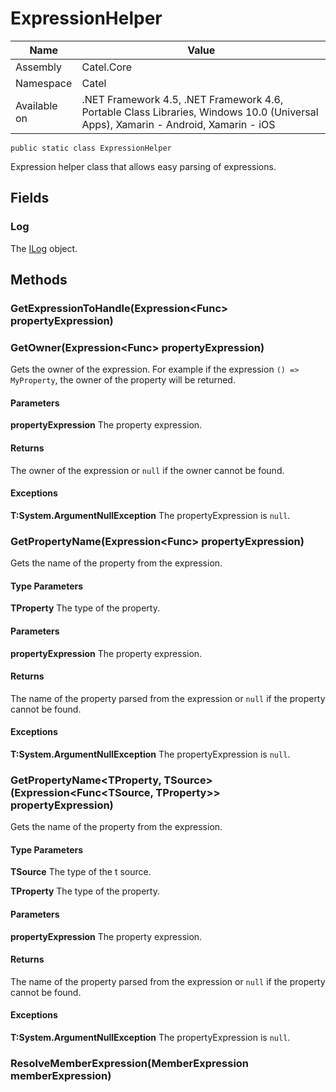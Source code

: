 

# ExpressionHelper

Name|Value
---|---
Assembly|Catel.Core
Namespace|Catel
Available on|.NET Framework 4.5, .NET Framework 4.6, Portable Class Libraries, Windows 10.0 (Universal Apps), Xamarin - Android, Xamarin - iOS

```
public static class ExpressionHelper
```

Expression helper class that allows easy parsing of expressions.



## Fields

### Log

The [ILog](#) object.



## Methods

### GetExpressionToHandle<TProperty>(Expression<Func<TProperty>> propertyExpression)

### GetOwner<TProperty>(Expression<Func<TProperty>> propertyExpression)

Gets the owner of the expression. For example if the expression ```() => MyProperty```, the owner of the
    property will be returned.

#### Parameters

**propertyExpression**
The property expression.

#### Returns

The owner of the expression or ```null``` if the owner cannot be found.

#### Exceptions

**T:System.ArgumentNullException**
The propertyExpression is ```null```.



### GetPropertyName<TProperty>(Expression<Func<TProperty>> propertyExpression)

Gets the name of the property from the expression.

#### Type Parameters

**TProperty**
The type of the property.

#### Parameters

**propertyExpression**
The property expression.

#### Returns

The name of the property parsed from the expression or ```null``` if the property cannot be found.

#### Exceptions

**T:System.ArgumentNullException**
The propertyExpression is ```null```.



### GetPropertyName<TProperty, TSource>(Expression<Func<TSource, TProperty>> propertyExpression)

Gets the name of the property from the expression.

#### Type Parameters

**TSource**
The type of the t source.

**TProperty**
The type of the property.

#### Parameters

**propertyExpression**
The property expression.

#### Returns

The name of the property parsed from the expression or ```null``` if the property cannot be found.

#### Exceptions

**T:System.ArgumentNullException**
The propertyExpression is ```null```.



### ResolveMemberExpression(MemberExpression memberExpression)

